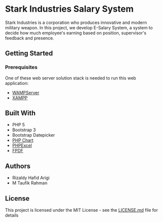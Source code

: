 # Stark Industries Salary System

Stark Industries is a corporation who produces innovative and modern military weapon. In this project, we
develop E-Salary System, a system to decide how much employee's earning based on position, supervisor's feedback
and presence.

## Getting Started

### Prerequisites

One of these web server solution stack is needed to run this web application:

* [WAMPServer](http://www.wampserver.com/en/)
* [XAMPP](https://www.apachefriends.org/index.html)

## Built With

* PHP 5
* Bootstrap 3
* Bootstrap Datepicker
* [PHP Chart](https://phpchart.com/)
* [PHPExcel](https://github.com/PHPOffice/PHPExcel)
* [FPDF](http://www.fpdf.org/)

## Authors

* Rizaldy Hafid Arigi
* M Taufik Rahman

## License

This project is licensed under the MIT License - see the [LICENSE.md](LICENSE.md) file for details